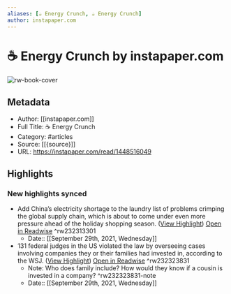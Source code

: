 ```yaml
---
aliases: [☕️ Energy Crunch, ☕️ Energy Crunch]
author: instapaper.com
---
```

# ☕️ Energy Crunch by instapaper.com

![rw-book-cover](https://readwise-assets.s3.amazonaws.com/static/images/article3.5c705a01b476.png)

## Metadata
- Author: [[instapaper.com]]
- Full Title: ☕️ Energy Crunch
- Category: #articles
- Source: [[{source}]]
- URL: https://instapaper.com/read/1448516049

## Highlights
### New highlights synced
- Add China’s electricity shortage to the laundry list of problems crimping the global supply chain, which is about to come under even more pressure ahead of the holiday shopping season. ([View Highlight](https://instapaper.com/read/1448516049/17588607)) [Open in Readwise](https://readwise.io/open/232313301) ^rw232313301
    - Date:: [[September 29th, 2021, Wednesday]]
- 131 federal judges in the US violated the law by overseeing cases involving companies they or their families had invested in, according to the WSJ. ([View Highlight](https://instapaper.com/read/1448516049/17588627)) [Open in Readwise](https://readwise.io/open/232323831) ^rw232323831
    - Note: Who does family include? How would they know if a cousin is invested in a company? ^rw232323831-note
    - Date:: [[September 29th, 2021, Wednesday]]

